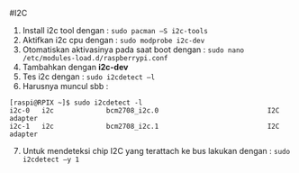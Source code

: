 #I2C
1.	Install i2c tool dengan : `sudo pacman –S i2c-tools`
2.	Aktifkan i2c cpu dengan : `sudo modprobe i2c-dev`
3.	Otomatiskan aktivasinya pada saat boot dengan : `sudo nano /etc/modules-load.d/raspberrypi.conf`
4.	Tambahkan dengan **i2c-dev**
5.	Tes i2c dengan : `sudo i2cdetect –l`
6.	Harusnya muncul sbb :
```
[raspi@RPIX ~]$ sudo i2cdetect -l
i2c-0   i2c             bcm2708_i2c.0                           I2C adapter
i2c-1   i2c             bcm2708_i2c.1                           I2C adapter
```

7.	Untuk mendeteksi chip I2C yang terattach ke bus lakukan dengan : `sudo i2cdetect –y 1`
